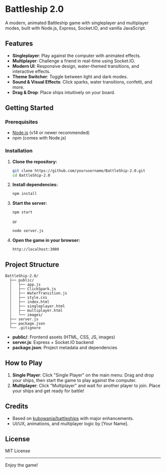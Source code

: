 # Battleship 2.0

A modern, animated Battleship game with singleplayer and multiplayer modes, built with Node.js, Express, Socket.IO, and vanilla JavaScript.

## Features

- **Singleplayer**: Play against the computer with animated effects.
- **Multiplayer**: Challenge a friend in real-time using Socket.IO.
- **Modern UI**: Responsive design, water-themed transitions, and interactive effects.
- **Theme Switcher**: Toggle between light and dark modes.
- **Sound & Visual Effects**: Click sparks, water transitions, confetti, and more.
- **Drag & Drop**: Place ships intuitively on your board.

## Getting Started

### Prerequisites

- [Node.js](https://nodejs.org/) (v14 or newer recommended)
- npm (comes with Node.js)

### Installation

1. **Clone the repository:**
   ```sh
   git clone https://github.com/yourusername/BattleShip-2.0.git
   cd BattleShip-2.0
   ```

2. **Install dependencies:**
   ```sh
   npm install
   ```

3. **Start the server:**
   ```sh
   npm start
   ```
   or
   ```sh
   node server.js
   ```

4. **Open the game in your browser:**
   ```
   http://localhost:3000
   ```

## Project Structure

```
BattleShip-2.0/
  ├── public/
  │   ├── app.js
  │   ├── ClickSpark.js
  │   ├── WaterTransition.js
  │   ├── style.css
  │   ├── index.html
  │   ├── singleplayer.html
  │   ├── multiplayer.html
  │   └── images/
  ├── server.js
  ├── package.json
  └── .gitignore
```

- **public/**: Frontend assets (HTML, CSS, JS, images)
- **server.js**: Express + Socket.IO backend
- **package.json**: Project metadata and dependencies

## How to Play

1. **Single Player**: Click "Single Player" on the main menu. Drag and drop your ships, then start the game to play against the computer.
2. **Multiplayer**: Click "Multiplayer" and wait for another player to join. Place your ships and get ready for battle!

## Credits

- Based on [kubowania/battleships](https://github.com/kubowania/battleships) with major enhancements.
- UI/UX, animations, and multiplayer logic by [Your Name].

## License

MIT License

---

Enjoy the game!